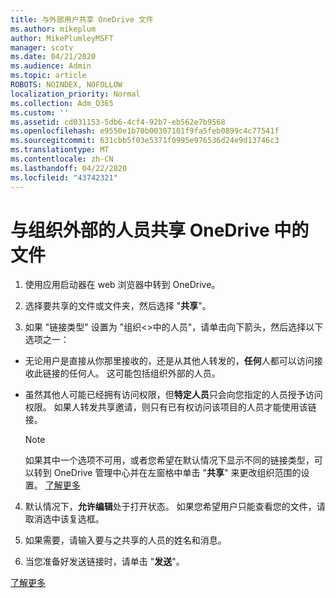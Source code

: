 ```yaml
---
title: 与外部用户共享 OneDrive 文件
ms.author: mikeplum
author: MikePlumleyMSFT
manager: scotv
ms.date: 04/21/2020
ms.audience: Admin
ms.topic: article
ROBOTS: NOINDEX, NOFOLLOW
localization_priority: Normal
ms.collection: Adm_O365
ms.custom: ''
ms.assetid: cd031153-5db6-4cf4-92b7-eb562e7b9568
ms.openlocfilehash: e9550e1b70b00307101f9fa5feb0899c4c77541f
ms.sourcegitcommit: 631cbb5f03e5371f0995e976536d24e9d13746c3
ms.translationtype: MT
ms.contentlocale: zh-CN
ms.lasthandoff: 04/22/2020
ms.locfileid: "43742321"
---
```

# <a name="share-files-in-onedrive-with-people-outside-your-organization"></a>与组织外部的人员共享 OneDrive 中的文件

1. 使用应用启动器在 web 浏览器中转到 OneDrive。 
    
2. 选择要共享的文件或文件夹，然后选择 "**共享**"。 
    
3. 如果 "链接类型" 设置为 "组织\<\>中的人员"，请单击向下箭头，然后选择以下选项之一： 
    
  - 无论用户是直接从你那里接收的，还是从其他人转发的，**任何**人都可以访问接收此链接的任何人。 这可能包括组织外部的人员。 
    
  - 虽然其他人可能已经拥有访问权限，但**特定人员**只会向您指定的人员授予访问权限。 如果人转发共享邀请，则只有已有权访问该项目的人员才能使用该链接。 
    
    > [!NOTE]
    > 如果其中一个选项不可用，或者您希望在默认情况下显示不同的链接类型，可以转到 OneDrive 管理中心并在左窗格中单击 "**共享**" 来更改组织范围的设置。 [了解更多](https://go.microsoft.com/fwlink/?linkid=871961)
  
4. 默认情况下，**允许编辑**处于打开状态。 如果您希望用户只能查看您的文件，请取消选中该复选框。 
    
5. 如果需要，请输入要与之共享的人员的姓名和消息。
    
6. 当您准备好发送链接时，请单击 "**发送**"。 
    
[了解更多](https://go.microsoft.com/fwlink/?linkid=871861)
  

